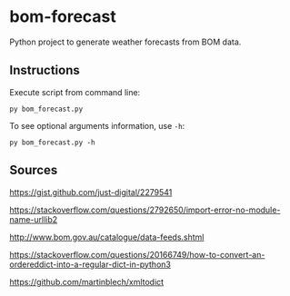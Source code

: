# bom-forecast
Python project to generate weather forecasts from BOM data.

## Instructions

Execute script from command line:

```
py bom_forecast.py
```

To see optional arguments information, use ``-h``:


```
py bom_forecast.py -h
```

## Sources

https://gist.github.com/just-digital/2279541

https://stackoverflow.com/questions/2792650/import-error-no-module-name-urllib2

http://www.bom.gov.au/catalogue/data-feeds.shtml

https://stackoverflow.com/questions/20166749/how-to-convert-an-ordereddict-into-a-regular-dict-in-python3

https://github.com/martinblech/xmltodict
